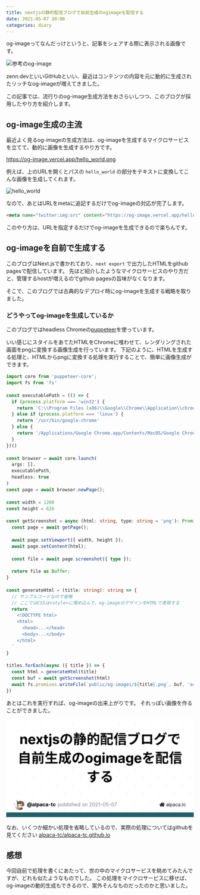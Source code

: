 ```yaml
---
title: nextjsの静的配信ブログで自前生成のogimageを配信する
date: 2021-05-07 20:00
categories: diary
---
```


og-imageってなんだっけというと、記事をシェアする際に表示される画像です。

<img class="image_on_frame center" src="https://opengraph.githubassets.com/0a2f84a49c6dded83bcddc8e522ca657eccedcb932ac44fa89733e8a6afeb8ee/alpaca-tc/alpaca-tc.github.io/pull/7" alt="参考のog-image" />

zenn.devといいGitHubといい、最近はコンテンツの内容を元に動的に生成されたリッチなog-imageが増えてきました。

この記事では、流行りのog-image生成方法をおさらいしつつ、このブログが採用したやり方を紹介します。

## og-image生成の主流

最近よく見るog-imageの生成方法は、og-imageを生成するマイクロサービスを立てて、動的に画像を生成するやり方です。

<a href="https://og-image.vercel.app/hello_world.png" target="_blank">https://og-image.vercel.app/hello_world.png</a>

例えば、上のURLを開くとパスの `hello_world` の部分をテキストに変換してこんな画像を生成してくれます。

<img class="image_on_frame center" src="https://og-image.vercel.app/hello_world.png" alt="hello_world" />

なので、あとはURLをmetaに追記するだけでog-imageの対応が完了します。

```html
<meta name="twitter:img:src" content="https://og-image.vercel.app/hello_world.png">
```

このやり方は、URLを指定するだけでog-imageを生成できるので楽ちんです。

## og-imageを自前で生成する

このブログはNext.jsで書かれており、`next export` で出力したHTMLをgithub pagesで配信しています。
先ほど紹介したようなマイクロサービスのやり方だと、管理するhostが増えるのでgithub pagesの旨味がなくなります。

そこで、このブログでは古典的なデプロイ時にog-imageを生成する戦略を取りました。

### どうやってog-imageを生成しているか

このブログではheadless Chromeの[puppeteer](https://github.com/puppeteer/puppeteer)を使っています。

いい感じにスタイルをあてたHTMLをChromeに喰わせて、レンダリングされた画面をpngに変換する画像生成を行っています。
下記のように、HTMLを生成する処理と、HTMLからpngに変換する処理を実行することで、簡単に画像生成ができます。

```typescript
import core from 'puppeteer-core';
import fs from 'fs'

const executablePath = (() => {
  if (process.platform === 'win32') {
    return 'C:\\Program Files (x86)\\Google\\Chrome\\Application\\chrome.exe'
  } else if (process.platform === 'linux') {
    return '/usr/bin/google-chrome'
  } else {
    return '/Applications/Google Chrome.app/Contents/MacOS/Google Chrome';
  }
})()

const browser = await core.launch(
  args: [],
  executablePath,
  headless: true
)
const page = await browser.newPage();

const width = 1200
const height = 626

const getScreenshot = async (html: string, type: string = 'png'): Promise<Buffer> => {
  const page = await getPage();

  await page.setViewport({ width, height });
  await page.setContent(html);

  const file = await page.screenshot({ type });

  return file as Buffer;
}

const generateHtml = (title: string): string => {
  // サンプルコードなので省略
  // ここではCSSは<style>に埋め込んで、og-imageのデザインをHTMLで表現する
  return `
    <!DOCTYPE html>
    <html>
      <head>...</head>
      <body>...</body>
    </html>
  `
}

titles.forEach(async ({ title }) => {
  const html = generateHtml(title)
  const buf = await getScreenshot(html)
  await fs.promises.writeFile(`public/og-images/${title}.png`, buf, 'ascii')
})
```

あとはこれを実行すれば、og-imageの出来上がりです。
それっぽい画像を作ることができました。

<img class="image_on_frame center" src="/og-images/2021-05-07-generated-og-image.png" alt="nextjsの静的配信ブログでog-imageを配信する" />

なお、いくつか細かい処理を省略しているので、実際の処理についてはgithubを見てください
[alpaca-tc/alpaca-tc.github.io](https://github.com/alpaca-tc/alpaca-tc.github.io/blob/master/scripts/generate_og_images.ts)

## 感想

今回自前で処理を書くにあたって、世の中のマイクロサービスを眺めてみたんですが、どれも似たようなものでした。
この処理をマイクロサービスに移せば、og-imageの動的生成もできるので、案外そんなものだったのかと思いました。
